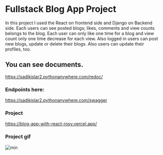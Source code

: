 # Fullstack Blog App Project

In this project I used the React on frontend side and Django on Backend side. Each users can see posted blogs; likes, comments and view counts belongs to the blog. Each user can only like one time for a blog and view count only one time decrease for each view. Also logged in users can post new blogs, update or delete their blogs. Also users can update their profiles, too.

## You can see documents.

https://sadikislar2.pythonanywhere.com/redoc/

### Endpoints here:

https://sadikislar2.pythonanywhere.com/swagger


### Project

https://blog-app-with-react-rosy.vercel.app/



### Project gif
![min](https://user-images.githubusercontent.com/108137435/230864450-08971266-f065-43ca-93c9-bcb4cf22d24f.gif)

